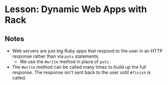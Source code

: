# Lesson: Dynamic Web Apps with Rack

## Notes

- Web servers are just big Ruby apps that respond to the user in an HTTP response rather than via `puts` statements.
  - We use the `#write` method in place of `puts`.
- The `#write` method can be called many times to build up the full response. The response isn't sent back to the user until `#finish` is called.